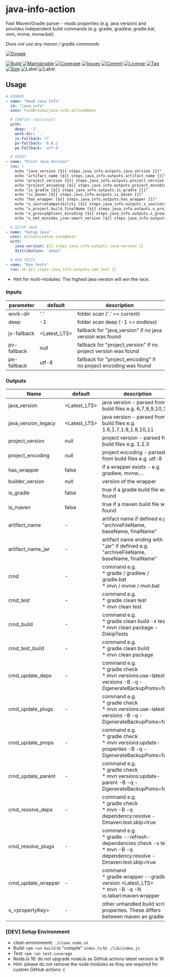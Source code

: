 # java-info-action

Fast Maven/Gradle parser - reads properties (e.g. java version) and provides independent build commands (e.g. gradle,
gradlew, gradle.bat, mvn, mvnw, mvnw.bat).

*Does not use any maven / gradle commands*

[![Donate](https://img.shields.io/badge/Donate-PayPal-green.svg)](https://www.paypal.com/donate/?hosted_button_id=HFHFUT3G6TZF6)

[![Build][build_shield]][build_link]
[![Maintainable][maintainable_shield]][maintainable_link]
[![Coverage][coverage_shield]][coverage_link]
[![Issues][issues_shield]][issues_link]
[![Commit][commit_shield]][commit_link]
[![License][license_shield]][license_link]
[![Tag][tag_shield]][tag_link]
[![Size][size_shield]][size_shield]
![Label][label_shield]
![Label][node_version]

## Usage

```yaml
# RUNNER
- name: "Read Java Info"
  id: "java_info"
  uses: YunaBraska/java-info-action@main

  # CONFIGS (Optional)
  with:
    deep: '-1'
    work-dir: '.'
    jv-fallback: 17
    pv-fallback: '0.0.1'
    pe-fallback: 'utf-8'

  # PRINT
- name: "Print Java Version"
  run: |
    echo "java_version [${{ steps.java_info.outputs.java_version }}]"
    echo "artifact_name [${{ steps.java_info.outputs.artifact_name }}]"
    echo "project_version [${{ steps.java_info.outputs.project_version }}]"
    echo "project_encoding [${{ steps.java_info.outputs.project_encoding }}]"
    echo "is_gradle [${{ steps.java_info.outputs.is_gradle }}]"
    echo "is_maven [${{ steps.java_info.outputs.is_maven }}]"
    echo "has_wrapper [${{ steps.java_info.outputs.has_wrapper }}]"
    echo "x_sourceCompatibility [${{ steps.java_info.outputs.x_sourceCompatibility }}]"
    echo "x_project_build_finalName [${{ steps.java_info.outputs.x_project_build_finalName }}]"
    echo "x_groovyOptions_encoding [${{ steps.java_info.outputs.x_groovyOptions_encoding }}]"
    echo "x_net_minidev_json-smart_version [${{ steps.java_info.outputs.x_project_dependencies_dependency_net_minidev_json-smart_version }}]"

  # SETUP JAVA
- name: "Setup Java"
  uses: actions/setup-java@main
  with:
    java-version: ${{ steps.java_info.outputs.java_version }}
    distribution: 'adopt'

  # RUN TESTS
- name: "Run tests"
  run: sh ${{ steps.java_info.outputs.cmd_test }}

```

* Hint for multi-modules: The highest java version will win the race.

### Inputs

| parameter   | default      | description                                                      |
|-------------|--------------|------------------------------------------------------------------|
| work-dir    | '.'          | folder scan ('.' == current)                                     |
| deep        | -1           | folder scan deep (-1 == endless)                                 |
| jv-fallback | <Latest_LTS> | fallback for "java_version" if no java version was found         |
| pv-fallback | null         | fallback for "project_version" if no project version was found   |
| pe-fallback | utf-8        | fallback for "project_encoding" if no project encoding was found |

### Outputs

| Name                | default      | description                                                                                                                 |
|---------------------|--------------|-----------------------------------------------------------------------------------------------------------------------------|
| java_version        | <Latest_LTS> | java version - parsed from build files e.g. 6,7,8,9,10,11                                                                   |
| java_version_legacy | <Latest_LTS> | java version - parsed from build files e.g. 1.6,1.7,1.8,1.9,10,11                                                           |
| project_version     | null         | project version - parsed from build files e.g. 1.2.3                                                                        |
| project_encoding    | null         | project encoding - parsed from build files e.g. utf-8                                                                       |
| has_wrapper         | false        | if a wrapper exists - e.g. gradlew, mvnw,...                                                                                |
| builder_version     | null         | version of the wrapper                                                                                                      |
| is_gradle           | false        | true if a gradle build file was found                                                                                       |
| is_maven            | false        | true if a maven build file was found                                                                                        |
| artifact_name       | -            | artifact name if defined e.g. "archiveFileName, baseName, finalName"                                                        |
| artifact_name_jar   | -            | artifact name ending with ".jar" if defined e.g. "archiveFileName, baseName, finalName"                                     |
| cmd                 | -            | command e.g. <br>*  gradle / gradlew / gradle.bat <br>*  mvn / mvnw / mvn.bat                                               |
| cmd_test            | -            | command e.g. <br>*  gradle clean test <br>*  mvn clean test                                                                 |
| cmd_build           | -            | command e.g. <br>*  gradle clean build -x test  <br>*  mvn clean package -DskipTests                                        |
| cmd_test_build      | -            | command e.g. <br>*  gradle clean build  <br>*  mvn clean package                                                            |
| cmd_update_deps     | -            | command e.g. <br>*  gradle check  <br>*  mvn versions:use-latest-versions -B -q -DgenerateBackupPoms=false                  |
| cmd_update_plugs    | -            | command e.g. <br>*  gradle check  <br>*  mvn versions:use-latest-versions -B -q -DgenerateBackupPoms=false                  |
| cmd_update_props    | -            | command e.g. <br>*  gradle check  <br>*  mvn versions:update-properties -B -q -DgenerateBackupPoms=false                    |
| cmd_update_parent   | -            | command e.g. <br>*  gradle check  <br>*  mvn versions:update-parent -B -q -DgenerateBackupPoms=false                        |
| cmd_resolve_deps    | -            | command e.g. <br>*  gradle check  <br>*  mvn -B -q dependency:resolve -Dmaven.test.skip=true                                |
| cmd_resolve_plugs   | -            | command e.g. <br> *  gradle --refresh-dependencies check -x test <br>*  mvn -B -q dependency:resolve -Dmaven.test.skip=true |
| cmd_update_wrapper  | -            | command  <br>*  gradle wrapper --gradle-version \<Latest_LTS>  <br>*  mvn -B -q -N io.takari:maven:wrapper                  |
| x_\<propertyKey>    | -            | other unhandled build script properties. These differs between maven an gradle                                              |

### \[DEV] Setup Environment

* clean environment: `./clean_node.sh`
* Build: `npm run build` to "compile" `index.ts` to `./lib/index.js`
* Test: `npm run test:coverage`
* NodeJs 16: do not upgrade nodeJs as GitHub actions latest version is 16
* Hint: please do not remove the node modules as they are required for custom GitHub actions :(

[build_shield]: https://github.com/YunaBraska/java-info-action/workflows/RELEASE/badge.svg

[build_link]: https://github.com/YunaBraska/java-info-action/actions/workflows/publish.yml/badge.svg

[maintainable_shield]: https://img.shields.io/codeclimate/maintainability/YunaBraska/java-info-action?style=flat-square

[maintainable_link]: https://codeclimate.com/github/YunaBraska/java-info-action/maintainability

[coverage_shield]: https://img.shields.io/codeclimate/coverage/YunaBraska/java-info-action?style=flat-square

[coverage_link]: https://codeclimate.com/github/YunaBraska/java-info-action/test_coverage

[issues_shield]: https://img.shields.io/github/issues/YunaBraska/java-info-action?style=flat-square

[issues_link]: https://github.com/YunaBraska/java-info-action/commits/main

[commit_shield]: https://img.shields.io/github/last-commit/YunaBraska/java-info-action?style=flat-square

[commit_link]: https://github.com/YunaBraska/java-info-action/issues

[license_shield]: https://img.shields.io/github/license/YunaBraska/java-info-action?style=flat-square

[license_link]: https://github.com/YunaBraska/java-info-action/blob/main/LICENSE

[tag_shield]: https://img.shields.io/github/v/tag/YunaBraska/java-info-action?style=flat-square

[tag_link]: https://github.com/YunaBraska/java-info-action/releases

[size_shield]: https://img.shields.io/github/repo-size/YunaBraska/java-info-action?style=flat-square

[label_shield]: https://img.shields.io/badge/Yuna-QueenInside-blueviolet?style=flat-square

[gitter_shield]: https://img.shields.io/gitter/room/YunaBraska/java-info-action?style=flat-square

[gitter_link]: https://gitter.im/java-info-action/Lobby

[node_version]: https://img.shields.io/badge/node-16-blueviolet?style=flat-square
